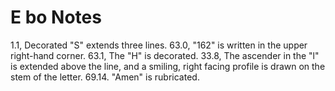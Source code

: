 # E bo Notes

1.1, Decorated "S" extends three lines.
63.0, "162" is written in the upper right-hand corner.
63.1, The "H" is decorated.
33.8, The ascender in the "l" is extended above the line, and a smiling, right facing profile is drawn on the stem of the letter.
69.14. "Amen" is rubricated.